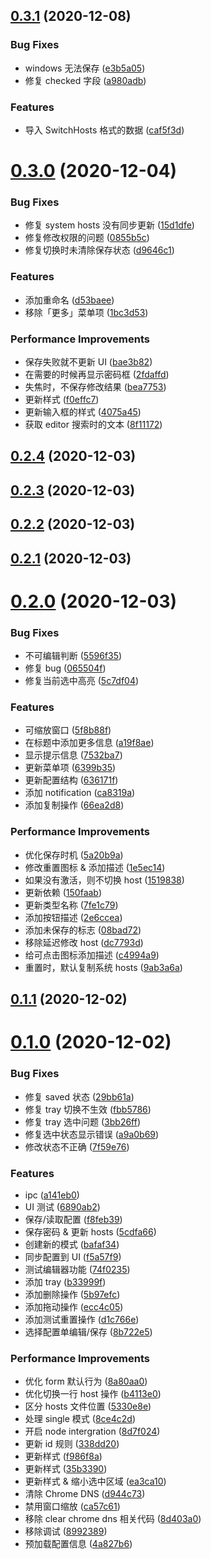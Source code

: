 ## [0.3.1](https://github.com/cwxyz007/switch-hosts/compare/v0.3.0...v0.3.1) (2020-12-08)


### Bug Fixes

* windows 无法保存 ([e3b5a05](https://github.com/cwxyz007/switch-hosts/commit/e3b5a05b20fe2b39cb792ae02a47bc5fca02039f))
* 修复 checked 字段 ([a980adb](https://github.com/cwxyz007/switch-hosts/commit/a980adb889f4d57600891d63482a6995d8a1f1f4))


### Features

* 导入 SwitchHosts 格式的数据 ([caf5f3d](https://github.com/cwxyz007/switch-hosts/commit/caf5f3dc4c97a7da0d161f86cf7451d1b5a1bdd9))



# [0.3.0](https://github.com/cwxyz007/switch-hosts/compare/v0.2.4...v0.3.0) (2020-12-04)


### Bug Fixes

* 修复 system hosts 没有同步更新 ([15d1dfe](https://github.com/cwxyz007/switch-hosts/commit/15d1dfef5dc1745e634ba54392fbd1b18e1a5ba4))
* 修复修改权限的问题 ([0855b5c](https://github.com/cwxyz007/switch-hosts/commit/0855b5c9c9e33e92d08ee9f8452b69faf11a24b8))
* 修复切换时未清除保存状态 ([d9646c1](https://github.com/cwxyz007/switch-hosts/commit/d9646c1c5bcc3addc28caccf49e8967f6a87a5b2))


### Features

* 添加重命名 ([d53baee](https://github.com/cwxyz007/switch-hosts/commit/d53baeed4c59cdf365b2c2f1eb13b94bdbb4774d))
* 移除「更多」菜单项 ([1bc3d53](https://github.com/cwxyz007/switch-hosts/commit/1bc3d53ca73f35631b9fe58be3380a6f89664312))


### Performance Improvements

* 保存失败就不更新 UI ([bae3b82](https://github.com/cwxyz007/switch-hosts/commit/bae3b828bc97c233cc2a56470eb84e1a3f4b9e8b))
* 在需要的时候再显示密码框 ([2fdaffd](https://github.com/cwxyz007/switch-hosts/commit/2fdaffd82afc3c873cda8e72f18d2850afb8186e))
* 失焦时，不保存修改结果 ([bea7753](https://github.com/cwxyz007/switch-hosts/commit/bea775386c40a4253cb319b51324a1df1e965c46))
* 更新样式 ([f0effc7](https://github.com/cwxyz007/switch-hosts/commit/f0effc7556c3d8a47bce29f29441aa0e426eca07))
* 更新输入框的样式 ([4075a45](https://github.com/cwxyz007/switch-hosts/commit/4075a455454bfe14843ecb718e8402108139a639))
* 获取 editor 搜索时的文本 ([8f11172](https://github.com/cwxyz007/switch-hosts/commit/8f1117277750ac0eddffddcf8af85c2277b5f88a))



## [0.2.4](https://github.com/cwxyz007/switch-hosts/compare/v0.2.3...v0.2.4) (2020-12-03)



## [0.2.3](https://github.com/cwxyz007/switch-hosts/compare/v0.2.2...v0.2.3) (2020-12-03)



## [0.2.2](https://github.com/cwxyz007/switch-hosts/compare/v0.2.1...v0.2.2) (2020-12-03)



## [0.2.1](https://github.com/cwxyz007/switch-hosts/compare/v0.2.0...v0.2.1) (2020-12-03)



# [0.2.0](https://github.com/cwxyz007/switch-hosts/compare/v0.1.1...v0.2.0) (2020-12-03)


### Bug Fixes

* 不可编辑判断 ([5596f35](https://github.com/cwxyz007/switch-hosts/commit/5596f35144822fece7325a6a77f86f84e24d7ae3))
* 修复 bug ([065504f](https://github.com/cwxyz007/switch-hosts/commit/065504fa91cb99b2d998a273881bbadaa7037253))
* 修复当前选中高亮 ([5c7df04](https://github.com/cwxyz007/switch-hosts/commit/5c7df04e03fac453e72b26ab290c82a16a5e676f))


### Features

* 可缩放窗口 ([5f8b88f](https://github.com/cwxyz007/switch-hosts/commit/5f8b88f68b4fc6188f9b50754bacfa2cf1497070))
* 在标题中添加更多信息 ([a19f8ae](https://github.com/cwxyz007/switch-hosts/commit/a19f8ae7fe7654e0f7a44159942bdba4a0b1c5fc))
* 显示提示信息 ([7532ba7](https://github.com/cwxyz007/switch-hosts/commit/7532ba7146cd7902d26c34784994ca776f59e5cc))
* 更新菜单项 ([6399b35](https://github.com/cwxyz007/switch-hosts/commit/6399b35de1ca0f11a145cbd48d4bce8c33469ab9))
* 更新配置结构 ([636171f](https://github.com/cwxyz007/switch-hosts/commit/636171f83754d862ff2851726a08243300d5168b))
* 添加 notification ([ca8319a](https://github.com/cwxyz007/switch-hosts/commit/ca8319a0ce9612b587268d8b42bcb2a07945f7c8))
* 添加复制操作 ([66ea2d8](https://github.com/cwxyz007/switch-hosts/commit/66ea2d8a81a07ef8a591a17af29a5fc90a7678c5))


### Performance Improvements

* 优化保存时机 ([5a20b9a](https://github.com/cwxyz007/switch-hosts/commit/5a20b9adf088474ab010c3c97a33c899fa85239c))
* 修改重置图标 & 添加描述 ([1e5ec14](https://github.com/cwxyz007/switch-hosts/commit/1e5ec14b5f0fa42f138ab853729b3764b7159472))
* 如果没有激活，则不切换 host ([1519838](https://github.com/cwxyz007/switch-hosts/commit/1519838cd859a79ed36451c08be50e6139288b8a))
* 更新依赖 ([150faab](https://github.com/cwxyz007/switch-hosts/commit/150faab296bd7c6725d9b97a6c87a1c5ba2e65cb))
* 更新类型名称 ([7fe1c79](https://github.com/cwxyz007/switch-hosts/commit/7fe1c798ca4bf77df754b582763d6742c8d88bf6))
* 添加按钮描述 ([2e6ccea](https://github.com/cwxyz007/switch-hosts/commit/2e6cceaa960d631eef9b6502ab48ae07527d60cb))
* 添加未保存的标志 ([08bad72](https://github.com/cwxyz007/switch-hosts/commit/08bad7223e2796fc81bea2e3876c6977f0925928))
* 移除延迟修改 host ([dc7793d](https://github.com/cwxyz007/switch-hosts/commit/dc7793d8147290b49392aaa43435292832ac9035))
* 给可点击图标添加描述 ([c4994a9](https://github.com/cwxyz007/switch-hosts/commit/c4994a94754c93f4176eb6e8ef7dbceb231f9890))
* 重置时，默认复制系统 hosts ([9ab3a6a](https://github.com/cwxyz007/switch-hosts/commit/9ab3a6a92dfcaaf14e6075fa5da9878599202259))



## [0.1.1](https://github.com/cwxyz007/switch-hosts/compare/v0.1.0...v0.1.1) (2020-12-02)



# [0.1.0](https://github.com/cwxyz007/switch-hosts/compare/6890ab2856289a282310e56c2c805c1778c09463...v0.1.0) (2020-12-02)


### Bug Fixes

* 修复 saved 状态 ([29bb61a](https://github.com/cwxyz007/switch-hosts/commit/29bb61aa1ee9c90c72a2653278496cfe168bff0e))
* 修复 tray 切换不生效 ([fbb5786](https://github.com/cwxyz007/switch-hosts/commit/fbb5786080c2606b11bbd753f56f61cf2b10e192))
* 修复 tray 选中问题 ([3bb26ff](https://github.com/cwxyz007/switch-hosts/commit/3bb26ffdb774d0392b3633f36363fc5005df966d))
* 修复选中状态显示错误 ([a9a0b69](https://github.com/cwxyz007/switch-hosts/commit/a9a0b6907a706495a4c97131c0d7b0679002981c))
* 修改状态不正确 ([7f59e76](https://github.com/cwxyz007/switch-hosts/commit/7f59e7663bbdcda209e18b3cfa3c6ba7529710d9))


### Features

* ipc ([a141eb0](https://github.com/cwxyz007/switch-hosts/commit/a141eb085be5df3e748292f0c59b77f3a24110d5))
* UI 测试 ([6890ab2](https://github.com/cwxyz007/switch-hosts/commit/6890ab2856289a282310e56c2c805c1778c09463))
* 保存/读取配置 ([f8feb39](https://github.com/cwxyz007/switch-hosts/commit/f8feb397932023b2dc15315331d66fef04d00cba))
* 保存密码 & 更新 hosts ([5cdfa66](https://github.com/cwxyz007/switch-hosts/commit/5cdfa661536c8d0242133d9cb0f38a673763c81f))
* 创建新的模式 ([bafaf34](https://github.com/cwxyz007/switch-hosts/commit/bafaf34094cb227744b863ad48a88cbc89ab0de2))
* 同步配置到 UI ([f5a57f9](https://github.com/cwxyz007/switch-hosts/commit/f5a57f971e92f5e14a65bd95df49f12f1eedada9))
* 测试编辑器功能 ([74f0235](https://github.com/cwxyz007/switch-hosts/commit/74f023596f28e9738adbb2b5aeabd8a0cb05dc11))
* 添加 tray ([b33999f](https://github.com/cwxyz007/switch-hosts/commit/b33999f5dec63cd2b583dce42a83898aaddc01de))
* 添加删除操作 ([5b97efc](https://github.com/cwxyz007/switch-hosts/commit/5b97efc5a97b90c313b8c403ae9b79063b8207e4))
* 添加拖动操作 ([ecc4c05](https://github.com/cwxyz007/switch-hosts/commit/ecc4c052085b258fea930b2228bba82de3d7b85f))
* 添加测试重置操作 ([d1c766e](https://github.com/cwxyz007/switch-hosts/commit/d1c766e4907fe11d192d40747373dff4d6a0eef2))
* 选择配置单编辑/保存 ([8b722e5](https://github.com/cwxyz007/switch-hosts/commit/8b722e5e2e81a4bc137b6e789c00e225068a1a2b))


### Performance Improvements

* 优化 form 默认行为 ([8a80aa0](https://github.com/cwxyz007/switch-hosts/commit/8a80aa05bd8d6fbe4e0fd2f1bfa8d202586e3ed5))
* 优化切换一行 host 操作 ([b4113e0](https://github.com/cwxyz007/switch-hosts/commit/b4113e0127738f26796d0bda2305a77c79a2b3e5))
* 区分 hosts 文件位置 ([5330e8e](https://github.com/cwxyz007/switch-hosts/commit/5330e8e8714429ffb32bc1f2d24371fc60744d37))
* 处理 single 模式 ([8ce4c2d](https://github.com/cwxyz007/switch-hosts/commit/8ce4c2d0523e29c96e18412b447c8a49a0e4509b))
* 开启 node intergration ([8d7f024](https://github.com/cwxyz007/switch-hosts/commit/8d7f024e049880c5759de107116cf3ed380abbc6))
* 更新 id 规则 ([338dd20](https://github.com/cwxyz007/switch-hosts/commit/338dd204ca8f0871a77bc734f84eb26a5e691008))
* 更新样式 ([f986f8a](https://github.com/cwxyz007/switch-hosts/commit/f986f8ae1cf8053f736993390b1aeab2340f8db5))
* 更新样式 ([35b3390](https://github.com/cwxyz007/switch-hosts/commit/35b3390b6b1054381da6bd8de65d72d631d3e988))
* 更新样式 & 缩小选中区域 ([ea3ca10](https://github.com/cwxyz007/switch-hosts/commit/ea3ca1091241aac3184938e5eec45396f019dc31))
* 清除 Chrome DNS ([d944c73](https://github.com/cwxyz007/switch-hosts/commit/d944c734bff26c8a7cb288192a86d3cbbc5bc312))
* 禁用窗口缩放 ([ca57c61](https://github.com/cwxyz007/switch-hosts/commit/ca57c61173b08de9ad6ebc8afedf2148e4dc1e8f))
* 移除 clear chrome dns 相关代码 ([8d403a0](https://github.com/cwxyz007/switch-hosts/commit/8d403a03cb7e0ecc17e751d5cdf5107305fd8d71))
* 移除调试 ([8992389](https://github.com/cwxyz007/switch-hosts/commit/8992389d0b316eb9d1bd58791258a5e15581492d))
* 预加载配置信息 ([4a827b6](https://github.com/cwxyz007/switch-hosts/commit/4a827b655439df97146126169aa7489ed4e42944))



